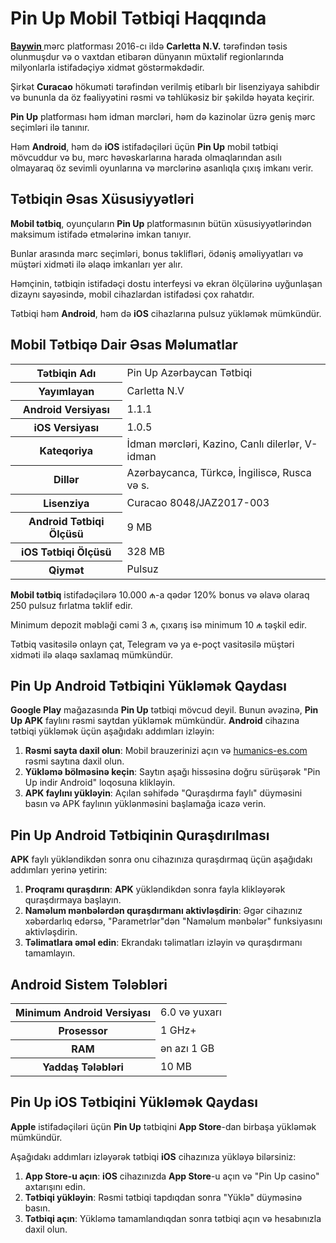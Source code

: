 <h1><strong>Pin Up Mobil Tətbiqi Haqqında</strong></h1>

<p><strong><a href="https://humanics-es.com/">Baywin </a></strong> mərc platforması 2016-cı ildə <strong>Carletta N.V.</strong> tərəfindən təsis olunmuşdur və o vaxtdan etibarən dünyanın müxtəlif regionlarında milyonlarla istifadəçiyə xidmət göstərməkdədir.</p>
<p>Şirkət <strong>Curacao</strong> hökuməti tərəfindən verilmiş etibarlı bir lisenziyaya sahibdir və bununla da öz fəaliyyətini rəsmi və təhlükəsiz bir şəkildə həyata keçirir.</p>
<p><strong>Pin Up</strong> platforması həm idman mərcləri, həm də kazinolar üzrə geniş mərc seçimləri ilə tanınır.</p>
<p>Həm <strong>Android</strong>, həm də <strong>iOS</strong> istifadəçiləri üçün <strong>Pin Up</strong> mobil tətbiqi mövcuddur və bu, mərc həvəskarlarına harada olmaqlarından asılı olmayaraq öz sevimli oyunlarına və mərclərinə asanlıqla çıxış imkanı verir.</p>

<h2><strong>Tətbiqin Əsas Xüsusiyyətləri</strong></h2>

<p><strong>Mobil tətbiq</strong>, oyunçuların <strong>Pin Up</strong> platformasının bütün xüsusiyyətlərindən maksimum istifadə etmələrinə imkan tanıyır.</p>
<p>Bunlar arasında mərc seçimləri, bonus təklifləri, ödəniş əməliyyatları və müştəri xidməti ilə əlaqə imkanları yer alır.</p>
<p>Həmçinin, tətbiqin istifadəçi dostu interfeysi və ekran ölçülərinə uyğunlaşan dizaynı sayəsində, mobil cihazlardan istifadəsi çox rahatdır.</p>
<p>Tətbiqi həm <strong>Android</strong>, həm də <strong>iOS</strong> cihazlarına pulsuz yükləmək mümkündür.</p>

<h2><strong>Mobil Tətbiqə Dair Əsas Məlumatlar</strong></h2>

<table>
  <tr>
    <th>Tətbiqin Adı</th>
    <td>Pin Up Azərbaycan Tətbiqi</td>
  </tr>
  <tr>
    <th>Yayımlayan</th>
    <td>Carletta N.V</td>
  </tr>
  <tr>
    <th>Android Versiyası</th>
    <td>1.1.1</td>
  </tr>
  <tr>
    <th>iOS Versiyası</th>
    <td>1.0.5</td>
  </tr>
  <tr>
    <th>Kateqoriya</th>
    <td>İdman mərcləri, Kazino, Canlı dilerlər, V-idman</td>
  </tr>
  <tr>
    <th>Dillər</th>
    <td>Azərbaycanca, Türkcə, İngiliscə, Rusca və s.</td>
  </tr>
  <tr>
    <th>Lisenziya</th>
    <td>Curacao 8048/JAZ2017-003</td>
  </tr>
  <tr>
    <th>Android Tətbiqi Ölçüsü</th>
    <td>9 MB</td>
  </tr>
  <tr>
    <th>iOS Tətbiqi Ölçüsü</th>
    <td>328 MB</td>
  </tr>
  <tr>
    <th>Qiymət</th>
    <td>Pulsuz</td>
  </tr>
</table>

<p><strong>Mobil tətbiq</strong> istifadəçilərə 10.000 ₼-a qədər 120% bonus və əlavə olaraq 250 pulsuz fırlatma təklif edir.</p>
<p>Minimum depozit məbləği cəmi 3 ₼, çıxarış isə minimum 10 ₼ təşkil edir.</p>
<p>Tətbiq vasitəsilə onlayn çat, Telegram və ya e-poçt vasitəsilə müştəri xidməti ilə əlaqə saxlamaq mümkündür.</p>

<h2><strong>Pin Up Android Tətbiqini Yükləmək Qaydası</strong></h2>

<p><strong>Google Play</strong> mağazasında <strong>Pin Up</strong> tətbiqi mövcud deyil. Bunun əvəzinə, <strong>Pin Up APK</strong> faylını rəsmi saytdan yükləmək mümkündür. <strong>Android</strong> cihazına tətbiqi yükləmək üçün aşağıdakı addımları izləyin:</p>
<ol>
  <li><strong>Rəsmi sayta daxil olun</strong>: Mobil brauzerinizi açın və <a href="https://humanics-es.com">humanics-es.com</a> rəsmi saytına daxil olun.</li>
  <li><strong>Yükləmə bölməsinə keçin</strong>: Saytın aşağı hissəsinə doğru sürüşərək "Pin Up indir Android" loqosuna klikləyin.</li>
  <li><strong>APK faylını yükləyin</strong>: Açılan səhifədə "Quraşdırma faylı" düyməsini basın və APK faylının yüklənməsini başlamağa icazə verin.</li>
</ol>

<h2><strong>Pin Up Android Tətbiqinin Quraşdırılması</strong></h2>

<p><strong>APK</strong> faylı yükləndikdən sonra onu cihazınıza quraşdırmaq üçün aşağıdakı addımları yerinə yetirin:</p>
<ol>
  <li><strong>Proqramı quraşdırın</strong>: <strong>APK</strong> yükləndikdən sonra fayla klikləyərək quraşdırmaya başlayın.</li>
  <li><strong>Naməlum mənbələrdən quraşdırmanı aktivləşdirin</strong>: Əgər cihazınız xəbərdarlıq edərsə, "Parametrlər"dən "Naməlum mənbələr" funksiyasını aktivləşdirin.</li>
  <li><strong>Təlimatlara əməl edin</strong>: Ekrandakı təlimatları izləyin və quraşdırmanı tamamlayın.</li>
</ol>

<h2><strong>Android Sistem Tələbləri</strong></h2>

<table>
  <tr>
    <th>Minimum Android Versiyası</th>
    <td>6.0 və yuxarı</td>
  </tr>
  <tr>
    <th>Prosessor</th>
    <td>1 GHz+</td>
  </tr>
  <tr>
    <th>RAM</th>
    <td>ən azı 1 GB</td>
  </tr>
  <tr>
    <th>Yaddaş Tələbləri</th>
    <td>10 MB</td>
  </tr>
</table>

<h2><strong>Pin Up iOS Tətbiqini Yükləmək Qaydası</strong></h2>

<p><strong>Apple</strong> istifadəçiləri üçün <strong>Pin Up</strong> tətbiqini <strong>App Store</strong>-dan birbaşa yükləmək mümkündür.</p>
<p>Aşağıdakı addımları izləyərək tətbiqi <strong>iOS</strong> cihazınıza yükləyə bilərsiniz:</p>
<ol>
  <li><strong>App Store-u açın</strong>: <strong>iOS</strong> cihazınızda <strong>App Store</strong>-u açın və "Pin Up casino" axtarışını edin.</li>
  <li><strong>Tətbiqi yükləyin</strong>: Rəsmi tətbiqi tapdıqdan sonra "Yüklə" düyməsinə basın.</li>
  <li><strong>Tətbiqi açın</strong>: Yükləmə tamamlandıqdan sonra tətbiqi açın və hesabınızla daxil olun.</li>
</ol>
